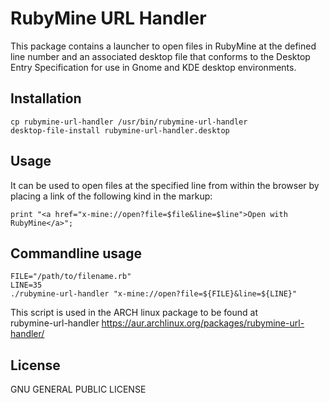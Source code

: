 # RubyMine URL Handler

This package contains a launcher to open files in RubyMine at the defined line
number and an associated desktop file that conforms to the Desktop Entry
Specification for use in Gnome and KDE desktop environments.

## Installation

    cp rubymine-url-handler /usr/bin/rubymine-url-handler
    desktop-file-install rubymine-url-handler.desktop

## Usage

It can be used to open files at the specified line from within the browser by 
placing a link of the following kind in the markup:

    print "<a href="x-mine://open?file=$file&line=$line">Open with RubyMine</a>";

## Commandline usage

    FILE="/path/to/filename.rb"
    LINE=35
    ./rubymine-url-handler "x-mine://open?file=${FILE}&line=${LINE}"

This script is used in the ARCH linux package to be found at  
rubymine-url-handler https://aur.archlinux.org/packages/rubymine-url-handler/

## License

GNU GENERAL PUBLIC LICENSE
